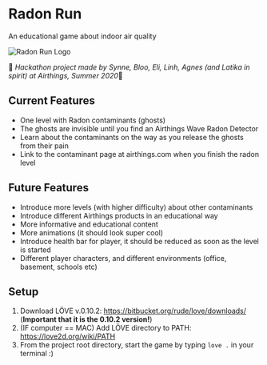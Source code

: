 # Radon Run
An educational game about indoor air quality

![Radon Run Logo](https://github.com/bloonguyen1207/radon_run/blob/master/graphics/menu.png?raw=true)

:runner: *Hackathon project made by Synne, Bloo, Eli, Linh, Agnes (and Latika in spirit) at Airthings, Summer 2020*:runner:


## Current Features
* One level with Radon contaminants (ghosts)
* The ghosts are invisible until you find an Airthings Wave Radon Detector
* Learn about the contaminants on the way as you release the ghosts from their pain
* Link to the contaminant page at airthings.com when you finish the radon level


## Future Features
* Introduce more levels (with higher difficulty) about other contaminants
* Introduce different Airthings products in an educational way
* More informative and educational content
* More animations (it should look super cool)
* Introduce health bar for player, it should be reduced as soon as the level is started
* Different player characters, and different environments (office, basement, schools etc)

## Setup
1. Download LÖVE v.0.10.2: https://bitbucket.org/rude/love/downloads/ (**Important that it is the 0.10.2 version!**)
2. (IF computer == MAC) Add LÖVE directory to PATH: https://love2d.org/wiki/PATH
3. From the project root directory, start the game by typing `love .` in your terminal :)
